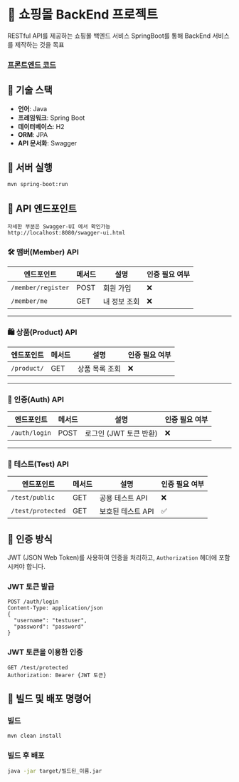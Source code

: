 # 📌 쇼핑몰 BackEnd 프로젝트

RESTful API를 제공하는 쇼핑몰 백엔드 서비스
SpringBoot를 통해 BackEnd 서비스를 제작하는 것을 목표

### [프론트엔드 코드](https://github.com/asa9874/shoppingmall-frontend)

## 📌 기술 스택

- **언어**: Java
- **프레임워크**: Spring Boot
- **데이터베이스**: H2
- **ORM**: JPA
- **API 문서화**: Swagger

## 📍 서버 실행

```sh
mvn spring-boot:run
```

## 📍 API 엔드포인트
```
자세한 부분은 Swagger-UI 에서 확인가능 
http://localhost:8080/swagger-ui.html
```

### 🛠 맴버(Member) API
| 엔드포인트 | 메서드 | 설명 | 인증 필요 여부 |
|------------|--------|------|------|
| `/member/register` | POST | 회원 가입 | ❌ |
| `/member/me` | GET | 내 정보 조회 | ❌ |

---
### 🛍 상품(Product) API
| 엔드포인트 | 메서드 | 설명 | 인증 필요 여부 |
|------------|--------|------|------|
| `/product/` | GET | 상품 목록 조회 | ❌ |

---
### 🔑 인증(Auth) API
| 엔드포인트 | 메서드 | 설명 | 인증 필요 여부 |
|------------|--------|------|------|
| `/auth/login` | POST | 로그인 (JWT 토큰 반환) | ❌ |

---
### 🧪 테스트(Test) API 
| 엔드포인트 | 메서드 | 설명 | 인증 필요 여부 |
|------------|--------|------|------|
| `/test/public` | GET | 공용 테스트 API | ❌ |
| `/test/protected` | GET | 보호된 테스트 API | ✅ |


## 📌 인증 방식

JWT (JSON Web Token)를 사용하여 인증을 처리하고,
`Authorization` 헤더에 포함시켜야 합니다.

### JWT 토큰 발급
```http
POST /auth/login
Content-Type: application/json
{
  "username": "testuser",
  "password": "password"
}
```

### JWT 토큰을 이용한 인증

```http
GET /test/protected
Authorization: Bearer {JWT 토큰}
```

## 📌 빌드 및 배포 명령어
### 빌드
```sh
mvn clean install
```
### 빌드 후 배포
```sh
java -jar target/빌드된_이름.jar
```